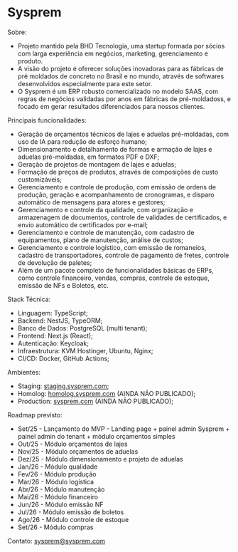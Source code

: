 <h1>Sysprem</h1>

Sobre:
- Projeto mantido pela BHD Tecnologia, uma startup formada por sócios com larga experiência em negócios, marketing, gerenciamento e produto.
- A visão do projeto é oferecer soluções inovadoras para as fábricas de pré moldados de concreto no Brasil e no mundo, através de softwares desenvolvidos especialmente para este setor.
- O Sysprem é um ERP robusto comercializado no modelo SAAS, com regras de negócios validadas por anos em fábricas de pré-moldadoss, e focado em gerar resultados diferenciados para nossos clientes.

Principais funcionalidades:
- Geração de orçamentos técnicos de lajes e aduelas pré-moldadas, com uso de IA para redução de esforço humano;
- Dimensionamento e detalhamento de formas e armação de lajes e aduelas pré-moldadas, em formatos PDF e DXF;
- Geração de projetos de montagem de lajes e aduelas;
- Formação de preços de produtos, através de composições de custo customizáveis;
- Gerenciamento e controle de produção, com emissão de ordens de produção, geração e acompanhamento de cronogramas, e disparo automático de mensagens para atores e gestores;
- Gerenciamento e controle da qualidade, com organização e armazenagem de documentos, controle de validades de certificados, e envio automático de certificados por e-mail;
- Gerenciamento e controle de manutenção, com cadastro de equipamentos, plano de manutenção, análise de custos;
- Gerenciamento e controle logístico, com emissão de romaneios, cadastro de transportadores, controle de pagamento de fretes, controle de devolução de paletes;
- Além de um pacote completo de funcionalidades básicas de ERPs, como controle financeiro, vendas, compras, controle de estoque, emissão de NFs e Boletos, etc.

Stack Técnica:
-	Linguagem: TypeScript;
-	Backend: NestJS, TypeORM;
-	Banco de Dados: PostgreSQL (multi tenant);
-	Frontend: Next.js (React);
-	Autenticação: Keycloak;
-	Infraestrutura: KVM Hostinger, Ubuntu, Nginx;
-	CI/CD: Docker, GitHub Actions;

Ambientes:
-	Staging: <a href='https://staging.sysprem.com' target='blank'>staging.sysprem.com</a>;
-	Homolog: <a href='https://homolog.sysprem.com'>homolog.sysprem.com</a> (AINDA NÃO PUBLICADO);
-	Production: <a href='https://sysprem.com'>sysprem.com</a> (AINDA NÃO PUBLICADO);

Roadmap previsto:
<ul>
  <li>Set/25 - Lançamento do MVP - Landing page + painel admin Sysprem + painel admin do tenant + módulo orçamentos simples</li>
  <li>Out/25 - Módulo orçamentos de lajes</li>
  <li>Nov/25 - Módulo orçamentos de aduelas</li>
  <li>Dez/25 - Módulo dimensionamento e projeto de aduelas</li>
  <li>Jan/26 - Módulo qualidade</li>
  <li>Fev/26 - Módulo produção</li>
  <li>Mar/26 - Módulo logística</li>
  <li>Abr/26 - Módulo manutenção</li>
  <li>Mai/26 - Módulo financeiro</li>
  <li>Jun/26 - Módulo emissão NF</li>
  <li>Jul/26 - Módulo emissão de boletos</li>
  <li>Ago/26 - Módulo controle de estoque</li>
  <li>Set/26 - Módulo compras</li>
</ul>


Contato: sysprem@sysprem.com
